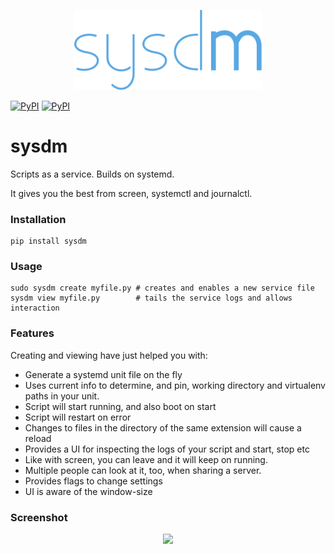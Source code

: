 <p align="center">
  <img src="https://raw.githubusercontent.com/kootenpv/sysdm/master/logo.png" width="300px"/>
</p>

[![PyPI](https://img.shields.io/pypi/v/sysdm.svg?style=flat-square)](https://pypi.python.org/pypi/sysdm/)
[![PyPI](https://img.shields.io/pypi/pyversions/sysdm.svg?style=flat-square)](https://pypi.python.org/pypi/sysdm/)

# sysdm

Scripts as a service. Builds on systemd.

It gives you the best from screen, systemctl and journalctl.

### Installation

    pip install sysdm

### Usage

    sudo sysdm create myfile.py # creates and enables a new service file
    sysdm view myfile.py        # tails the service logs and allows interaction

### Features

Creating and viewing have just helped you with:

- Generate a systemd unit file on the fly
- Uses current info to determine, and pin, working directory and virtualenv paths in your unit.
- Script will start running, and also boot on start
- Script will restart on error
- Changes to files in the directory of the same extension will cause a reload
- Provides a UI for inspecting the logs of your script and start, stop etc
- Like with screen, you can leave and it will keep on running.
- Multiple people can look at it, too, when sharing a server.
- Provides flags to change settings
- UI is aware of the window-size

### Screenshot

<p align="center">
  <img src="https://raw.githubusercontent.com/kootenpv/sysdm/master/screenshot.png"/>
</p>
